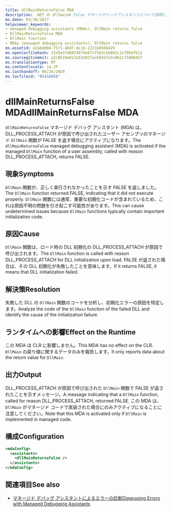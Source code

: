 ```yaml
---
title: dllMainReturnsFalse MDA
description: .NET の Dllmain# false マネージデバッグアシスタントについて説明します。 この MDA は、DLL の初期化に失敗した場合にアクティブになります。
ms.date: 03/30/2017
helpviewer_keywords:
- managed debugging assistants (MDAs), DllMain returns false
- DllMainReturnsFalse MDA
- DllMain function
- MDAs (managed debugging assistants), DllMain returns false
ms.assetid: e2abdd04-f571-4b97-8c16-2221b8588429
ms.openlocfilehash: 21d5e37d6823876e07cf5b2cbb881c1cf8b47b11
ms.sourcegitcommit: a2c8b19e813a52b91facbb5d7e3c062c7188b457
ms.translationtype: MT
ms.contentlocale: ja-JP
ms.lasthandoff: 06/26/2020
ms.locfileid: "85416058"
---
```

# <a name="dllmainreturnsfalse-mda"></a><span data-ttu-id="d4c3b-104">dllMainReturnsFalse MDA</span><span class="sxs-lookup"><span data-stu-id="d4c3b-104">dllMainReturnsFalse MDA</span></span>
<span data-ttu-id="d4c3b-105">`dllMainReturnsFalse` マネージド デバッグ アシスタント (MDA) は、DLL_PROCESS_ATTACH が原因で呼び出されたユーザー アセンブリのマネージド `DllMain` 関数が FALSE を返す場合にアクティブになります。</span><span class="sxs-lookup"><span data-stu-id="d4c3b-105">The `dllMainReturnsFalse` managed debugging assistant (MDA) is activated if the managed `DllMain` function of a user assembly, called with reason DLL_PROCESS_ATTACH, returns FALSE.</span></span>  
  
## <a name="symptoms"></a><span data-ttu-id="d4c3b-106">現象</span><span class="sxs-lookup"><span data-stu-id="d4c3b-106">Symptoms</span></span>  
 <span data-ttu-id="d4c3b-107">`DllMain` 関数が、正しく実行されなかったことを示す FALSE を返しました。</span><span class="sxs-lookup"><span data-stu-id="d4c3b-107">The `DllMain` function returned FALSE, indicating that it did not execute properly.</span></span> <span data-ttu-id="d4c3b-108">`DllMain` 関数には通常、重要な初期化コードが含まれているため、これは原因不明の問題を引き起こす可能性があります。</span><span class="sxs-lookup"><span data-stu-id="d4c3b-108">This can cause undetermined issues because `DllMain` functions typically contain important initialization code.</span></span>  
  
## <a name="cause"></a><span data-ttu-id="d4c3b-109">原因</span><span class="sxs-lookup"><span data-stu-id="d4c3b-109">Cause</span></span>  
 <span data-ttu-id="d4c3b-110">`DllMain` 関数は、ロード時の DLL 初期化の DLL_PROCESS_ATTACH が原因で呼び出されます。</span><span class="sxs-lookup"><span data-stu-id="d4c3b-110">The `DllMain` function is called with reason DLL_PROCESS_ATTACH for DLL initialization upon load.</span></span> <span data-ttu-id="d4c3b-111">FALSE が返された場合は、その DLL 初期化が失敗したことを意味します。</span><span class="sxs-lookup"><span data-stu-id="d4c3b-111">If it returns FALSE, it means that DLL initialization failed.</span></span>  
  
## <a name="resolution"></a><span data-ttu-id="d4c3b-112">解決策</span><span class="sxs-lookup"><span data-stu-id="d4c3b-112">Resolution</span></span>  
 <span data-ttu-id="d4c3b-113">失敗した DLL の `DllMain` 関数のコードを分析し、初期化エラーの原因を特定します。</span><span class="sxs-lookup"><span data-stu-id="d4c3b-113">Analyze the code of the `DllMain` function of the failed DLL and identify the cause of the initialization failure.</span></span>  
  
## <a name="effect-on-the-runtime"></a><span data-ttu-id="d4c3b-114">ランタイムへの影響</span><span class="sxs-lookup"><span data-stu-id="d4c3b-114">Effect on the Runtime</span></span>  
 <span data-ttu-id="d4c3b-115">この MDA は CLR に影響しません。</span><span class="sxs-lookup"><span data-stu-id="d4c3b-115">This MDA has no effect on the CLR.</span></span> <span data-ttu-id="d4c3b-116">`DllMain` の戻り値に関するデータのみを報告します。</span><span class="sxs-lookup"><span data-stu-id="d4c3b-116">It only reports data about the return value for `DllMain`.</span></span>  
  
## <a name="output"></a><span data-ttu-id="d4c3b-117">出力</span><span class="sxs-lookup"><span data-stu-id="d4c3b-117">Output</span></span>  
 <span data-ttu-id="d4c3b-118">DLL_PROCESS_ATTACH が原因で呼び出された `DllMain` 関数で FALSE が返されたことを示すメッセージ。</span><span class="sxs-lookup"><span data-stu-id="d4c3b-118">A message indicating that a `DllMain` function, called for reason DLL_PROCESS_ATTACH, returned FALSE.</span></span> <span data-ttu-id="d4c3b-119">この MDA は、`DllMain` がマネージド コードで実装された場合にのみアクティブになることに注意してください。</span><span class="sxs-lookup"><span data-stu-id="d4c3b-119">Note that this MDA is activated only if `DllMain` is implemented in managed code.</span></span>  
  
## <a name="configuration"></a><span data-ttu-id="d4c3b-120">構成</span><span class="sxs-lookup"><span data-stu-id="d4c3b-120">Configuration</span></span>  
  
```xml  
<mdaConfig>  
  <assistants>  
    <dllMainReturnsFalse />  
  </assistants>  
</mdaConfig>  
```  
  
## <a name="see-also"></a><span data-ttu-id="d4c3b-121">関連項目</span><span class="sxs-lookup"><span data-stu-id="d4c3b-121">See also</span></span>

- [<span data-ttu-id="d4c3b-122">マネージド デバッグ アシスタントによるエラーの診断</span><span class="sxs-lookup"><span data-stu-id="d4c3b-122">Diagnosing Errors with Managed Debugging Assistants</span></span>](diagnosing-errors-with-managed-debugging-assistants.md)
